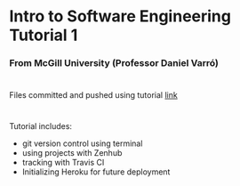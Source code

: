 # Intro to Software Engineering Tutorial 1
### From McGill University (Professor Daniel Varró)
#
Files committed and pushed using tutorial <a href="https://mcgill-ecse321-winter2019.github.io/EventRegistration-Tutorials/"> link </a>
# 
Tutorial includes:
- git version control using terminal
- using projects with Zenhub
- tracking with Travis CI
- Initializing Heroku for future deployment
